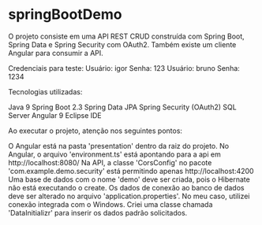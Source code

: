 # springBootDemo
O projeto consiste em uma API REST CRUD construída com Spring Boot, Spring Data e Spring Security com OAuth2. Também existe um cliente Angular para consumir a API.


Credenciais para teste:
Usuário: igor
Senha: 123
Usuário: bruno
Senha: 1234

Tecnologias utilizadas:

Java 9
Spring Boot 2.3
Spring Data JPA
Spring Security (OAuth2)
SQL Server
Angular 9
Eclipse IDE
 

Ao executar o projeto, atenção nos seguintes pontos:

O Angular está na pasta 'presentation' dentro da raiz do projeto.
No Angular, o arquivo 'environment.ts' está apontando para a api em http://localhost:8080/
Na API, a classe 'CorsConfig' no pacote 'com.example.demo.security' está permitindo apenas http://localhost:4200
Uma base de dados com o nome 'demo' deve ser criada, pois o Hibernate não está executando o create.
Os dados de conexão ao banco de dados deve ser alterado no arquivo 'application.properties'. No meu caso, utilizei conexão integrada com o Windows.
Criei uma classe chamada 'DataInitializr' para inserir os dados padrão solicitados.





